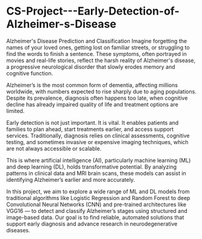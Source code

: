 # CS-Project---Early-Detection-of-Alzheimer-s-Disease
Alzheimer's Disease Prediction and Classification
Imagine forgetting the names of your loved ones, getting lost on familiar streets, or struggling to find the words to finish a sentence. These symptoms, often portrayed in movies and real-life stories, reflect the harsh reality of Alzheimer's disease, a progressive neurological disorder that slowly erodes memory and cognitive function.

Alzheimer’s is the most common form of dementia, affecting millions worldwide, with numbers expected to rise sharply due to aging populations. Despite its prevalence, diagnosis often happens too late, when cognitive decline has already impaired quality of life and treatment options are limited.

Early detection is not just important. It is vital. It enables patients and families to plan ahead, start treatments earlier, and access support services. Traditionally, diagnosis relies on clinical assessments, cognitive testing, and sometimes invasive or expensive imaging techniques, which are not always accessible or scalable.

This is where artificial intelligence (AI), particularly machine learning (ML) and deep learning (DL), holds transformative potential. By analyzing patterns in clinical data and MRI brain scans, these models can assist in identifying Alzheimer’s earlier and more accurately.

In this project, we aim to explore a wide range of ML and DL models from traditional algorithms like Logistic Regression and Random Forest to deep Convolutional Neural Networks (CNN) and pre-trained architectures like VGG16 — to detect and classify Alzheimer’s stages using structured and image-based data. Our goal is to find reliable, automated solutions that support early diagnosis and advance research in neurodegenerative diseases.
